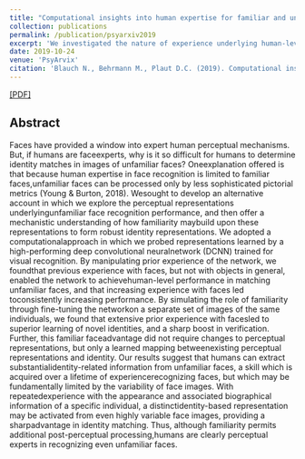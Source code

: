 ```yaml
---
title: "Computational insights into human expertise for familiar and unfamiliar face recognition"
collection: publications
permalink: /publication/psyarxiv2019
excerpt: 'We investigated the nature of experience underlying human-level performance in unfamiliar face recognition, and how familiarity may build upon general face representations to provide a robust recognition advantage for known individuals'
date: 2019-10-24
venue: 'PsyArvix'
citation: 'Blauch N., Behrmann M., Plaut D.C. (2019). Computational insights into human expertise for familiar and unfamiliar face recognition. PsyArviv. doi:10.31234/OSF.IO/BV5MP'
---
```


[[PDF]](https://psyarxiv.com/bv5mp)

## Abstract
Faces have provided a window into expert human perceptual mechanisms. But, if humans are faceexperts, why is it so difficult for humans to determine identity matches in images of unfamiliar faces? Oneexplanation offered is that because human expertise in face recognition is limited to familiar faces,unfamiliar faces can be processed only by less sophisticated pictorial metrics (Young & Burton, 2018). Wesought to develop an alternative account in which we explore the perceptual representations underlyingunfamiliar face recognition performance, and then offer a mechanistic understanding of how familiarity maybuild upon these representations to form robust identity representations. We adopted a computationalapproach in which we probed representations learned by a high-performing deep convolutional neuralnetwork (DCNN) trained for visual recognition. By manipulating prior experience of the network, we foundthat previous experience with faces, but not with objects in general, enabled the network to achievehuman-level performance in matching unfamiliar faces, and that increasing experience with faces led toconsistently increasing performance. By simulating the role of familiarity through fine-tuning the networkon a separate set of images of the same individuals, we found that extensive prior experience with facesled to superior learning of novel identities, and a sharp boost in verification. Further, this familiar faceadvantage did not require changes to perceptual representations, but only a learned mapping betweenexisting perceptual representations and identity. Our results suggest that humans can extract substantialidentity-related information from unfamiliar faces, a skill which is acquired over a lifetime of experiencerecognizing faces, but which may be fundamentally limited by the variability of face images. With repeatedexperience with the appearance and associated biographical information of a specific individual, a distinctidentity-based representation may be activated from even highly variable face images, providing a sharpadvantage in identity matching. Thus, although familiarity permits additional post-perceptual processing,humans are clearly perceptual experts in recognizing even unfamiliar faces.
